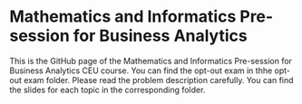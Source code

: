 # Mathematics and Informatics Pre-session for Business Analytics

This is the GitHub page of the Mathematics and Informatics Pre-session for Business Analytics CEU course. You can find the opt-out exam in thhe opt-out exam folder. Please read the problem description carefully. You can find the slides for each topic in the corresponding folder.





